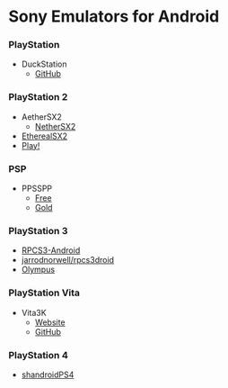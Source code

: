 # Sony Emulators for Android

### PlayStation
- DuckStation
  - [GitHub](https://github.com/stenzek/duckstation)  
### PlayStation 2
- AetherSX2
  - [NetherSX2](https://github.com/Trixarian/NetherSX2-patch)
- [EtherealSX2](https://github.com/Trixarian/EtherealSX2)
- [Play!](https://github.com/jpd002/Play-)
### PSP
- PPSSPP
  - [Free](https://play.google.com/store/apps/details?id=org.ppsspp.ppsspp&hl=en_US)
  - [Gold](https://play.google.com/store/apps/details?id=org.ppsspp.ppssppgold)
### PlayStation 3
- [RPCS3-Android](https://github.com/DHrpcs3/rpcs3-android)
- [jarrodnorwell/rpcs3droid](https://github.com/jarrodnorwell/rpcs3droid)
- [Olympus](https://github.com/daviDarthemis/Olympus-App)
### PlayStation Vita
- Vita3K
  - [Website](https://vita3k.org/)
  - [GitHub](https://github.com/Vita3K/Vita3K) 
### PlayStation 4
- [shandroidPS4](https://github.com/Tersonous/shandroidPS4)
